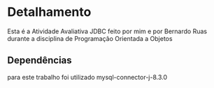 <h1>Detalhamento</h1>
Esta é a Atividade Avaliativa JDBC feito por mim e por Bernardo Ruas durante a disciplina de Programação Orientada a Objetos
<h2>Dependências</h2>
para este trabalho foi utilizado mysql-connector-j-8.3.0
